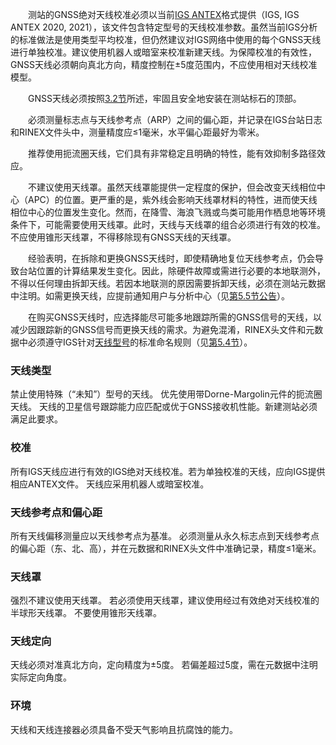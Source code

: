 &emsp;&emsp;测站的GNSS绝对天线校准必须以当前[IGS ANTEX](https://files.igs.org/pub/data/format/antex14.txt)格式提供（IGS, IGS ANTEX 2020, 2021），该文件包含特定型号的天线校准参数。虽然当前IGS分析的标准做法是使用类型平均校准，但仍然建议对IGS网络中使用的每个GNSS天线进行单独校准。建议使用机器人或暗室来校准新建天线。为保障校准的有效性，GNSS天线必须朝向真北方向，精度控制在±5度范围内，不应使用相对天线校准模型。

&emsp;&emsp;GNSS天线必须按照[3.2节](../../establishment/stability)所述，牢固且安全地安装在测站标石的顶部。

&emsp;&emsp;必须测量标志点与天线参考点（ARP）之间的偏心距，并记录在IGS台站日志和RINEX文件头中，测量精度应≤1毫米，水平偏心距最好为零米。

&emsp;&emsp;推荐使用扼流圈天线，它们具有非常稳定且明确的特性，能有效抑制多路径效应。

&emsp;&emsp;不建议使用天线罩。虽然天线罩能提供一定程度的保护，但会改变天线相位中心（APC）的位置。更严重的是，紫外线会影响天线罩材料的特性，进而使天线相位中心的位置发生变化。然而，在降雪、海浪飞溅或鸟类可能用作栖息地等环境条件下，可能需要使用天线罩。此时，天线与天线罩的组合必须进行有效的校准。不应使用锥形天线罩，不得移除现有GNSS天线的天线罩。

&emsp;&emsp;经验表明，在拆除和更换GNSS天线时，即使精确地复位天线参考点，仍会导致台站位置的计算结果发生变化。因此，除硬件故障或需进行必要的本地联测外，不得以任何理由拆卸天线。若因本地联测的原因需要拆卸天线，必须在测站元数据中注明。如需更换天线，应提前通知用户与分析中心（见[第5.5节公告](../../data/announcements)）。

&emsp;&emsp;在购买GNSS天线时，应选择能尽可能多地跟踪所需的GNSS信号的天线，以减少因跟踪新的GNSS信号而更换天线的需求。为避免混淆，RINEX头文件和元数据中必须遵守IGS针对[天线型号](https://files.igs.org/pub/station/general/rcvr_ant.tab)的标准命名规则（见[第5.4节](../../data/metadatas)）。


### 天线类型

禁止使用特殊（“未知”）型号的天线。
优先使用带Dorne-Margolin元件的扼流圈天线。
天线的卫星信号跟踪能力应匹配或优于GNSS接收机性能。新建测站必须满足此要求。

### 校准

所有IGS天线应进行有效的IGS绝对天线校准。若为单独校准的天线，应向IGS提供相应ANTEX文件。
天线应采用机器人或暗室校准。

### 天线参考点和偏心距

所有天线偏移测量应以天线参考点为基准。
必须测量从永久标志点到天线参考点的偏心距（东、北、高），并在元数据和RINEX头文件中准确记录，精度≤1毫米。

### 天线罩

强烈不建议使用天线罩。
若必须使用天线罩，建议使用经过有效绝对天线校准的半球形天线罩。
不要使用锥形天线罩。

### 天线定向

天线必须对准真北方向，定向精度为±5度。
若偏差超过5度，需在元数据中注明实际定向角度。

### 环境

天线和天线连接器必须具备不受天气影响且抗腐蚀的能力。
